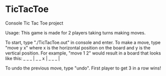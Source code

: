 # TicTacToe
Console Tic Tac Toe project

Usage:
This game is made for 2 players taking turns making moves.

To start, type "./TicTacToe.out" in console and enter. To make a move, type "move y x" where x is the horizontal position on the board and y is the vertical position. For example, "move 1 2" would result in a board that looks like this:
_ _ _ |
_ _ x |
_ _ _ |

To undo the previous move, type "undo". First player to get 3 in a row wins!
